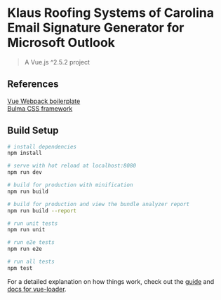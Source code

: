 # Klaus Roofing Systems of Carolina Email Signature Generator for Microsoft Outlook

> A Vue.js ^2.5.2 project


## References
[Vue Webpack boilerplate](https://github.com/vuejs-templates/webpack)  
[Bulma CSS framework](https://bulma.io/)  


## Build Setup

``` bash
# install dependencies
npm install

# serve with hot reload at localhost:8080
npm run dev

# build for production with minification
npm run build

# build for production and view the bundle analyzer report
npm run build --report

# run unit tests
npm run unit

# run e2e tests
npm run e2e

# run all tests
npm test
```

For a detailed explanation on how things work, check out the [guide](http://vuejs-templates.github.io/webpack/) and [docs for vue-loader](http://vuejs.github.io/vue-loader).
